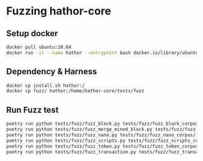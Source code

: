 # Fuzzing hathor-core

## Setup docker

```bash
docker pull ubuntu:20.04
docker run -it --name hathor --entrypoint bash docker.io/library/ubuntu:20.04
```

## Dependency & Harness

```bash
docker cp install.sh hathor:/
docker cp fuzz/ hathor:/home/hathor-core/tests/fuzz
```

## Run Fuzz test

```bash
poetry run python tests/fuzz/fuzz_block.py tests/fuzz/fuzz_block_corpus/
poetry run python tests/fuzz/fuzz_merge_mined_block.py tests/fuzz/fuzz_merge_mined_block_corpus/
poetry run python tests/fuzz/fuzz_nano.py tests/fuzz/fuzz_nano_corpus/
poetry run python tests/fuzz/fuzz_scripts.py tests/fuzz/fuzz_scripts_corpus/
poetry run python tests/fuzz/fuzz_token.py tests/fuzz/fuzz_token_corpus/
poetry run python tests/fuzz/fuzz_transaction.py tests/fuzz/fuzz_transaction_corpus/
```
